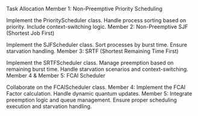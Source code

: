 
Task Allocation
Member 1: Non-Preemptive Priority Scheduling

Implement the PriorityScheduler class.
Handle process sorting based on priority.
Include context-switching logic.
Member 2: Non-Preemptive SJF (Shortest Job First)

Implement the SJFScheduler class.
Sort processes by burst time.
Ensure starvation handling.
Member 3: SRTF (Shortest Remaining Time First)

Implement the SRTFScheduler class.
Manage preemption based on remaining burst time.
Handle starvation scenarios and context-switching.
Member 4 & Member 5: FCAI Scheduler

Collaborate on the FCAIScheduler class.
Member 4:
Implement the FCAI Factor calculation.
Handle dynamic quantum updates.
Member 5:
Integrate preemption logic and queue management.
Ensure proper scheduling execution and starvation handling.
